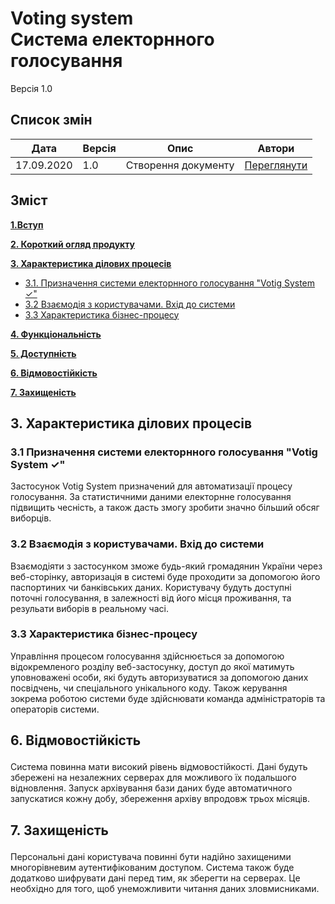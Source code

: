 # Voting system <br/> Система електорнного голосування 
Версія 1.0 

## Список змін
| Дата | Версія | Опис | Автори |
| --- | --- | --- | --- |
| 17.09.2020 | 1.0 | Створення документу | [Переглянути](https://github.com/JSoftware-IP-93-group-2/Voting-system#autors) |

## Зміст

**[1.Вступ]()**

**[2. Короткий огляд продукту]()**

**[3. Характеристика ділових процесів](#3)**

* [3.1. Призначення системи електорнного голосування "Votig System ✓"](#3-1)
* [3.2 Взаємодія з користувачами. Вхід до системи](#3-1)
* [3.3  Характеристика бізнес-процесу](#3-3)

**[4. Функціональність]()**

**[5. Доступність]()**

**[6. Відмовостійкість](#6)**

**[7. Захищеність](#7)**


## <p id="3">3. Характеристика ділових процесів</p>

### <p id="3-1">3.1 Призначення системи електорнного голосування "Votig System ✓"</p>

Застосунок Votig System призначений для автоматизації процесу голосування. За статистичними даними електорнне голосування підвищить чесність, а також дасть змогу зробити значно більший обсяг виборців.

### <p id="3-2">3.2 Взаємодія з користувачами. Вхід до системи</p>

Взаємодіяти з застосунком зможе будь-який громадянин України через веб-сторінку, авторизація в системі буде проходити за допомогою його паспортиних чи банківських даних. Користувачу будуть доступні поточні голосування, в залежності від його місця проживання, та резульати виборів в реальному часі.

### <p id="3-3">3.3  Характеристика бізнес-процесу</p>

Управління процесом голосування здійснюється за допомогою відокремленого розділу веб-застосунку, доступ до якої матимуть уповноважені особи, які будуть авторизуватися за допомогою даних посвідчень, чи спеціального унікального коду. Також керування зокрема роботою системи буде здійснювати команда адміністраторів та операторів системи.


## <p id="6">6. Відмовостійкість</p>

Система повинна мати високий рівень відмовостійкості. Дані будуть збережені на незалежних серверах для можливого їх подальшого відновлення. Запуск архівування бази даних буде автоматичного запускатися кожну добу, збереження архіву впродовж трьох місяців.

## <p id="7">7. Захищеність</p>

Персональні дані користувача повинні бути надійно захищеними многорівневим аутентифікованим доступом. Система також буде додатково шифрувати дані перед тим, як зберегти на серверах. Це необхідно для того, щоб унеможливити читання даних зловмисниками.
